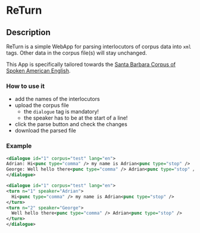 # ReTurn

## Description
ReTurn is a simple WebApp for parsing interlocutors of corpus data into `xml` tags.
Other data in the corpus file(s) will stay unchanged.

This App is specifically tailored towards the [Santa Barbara Corpus of Spoken American English](https://www.linguistics.ucsb.edu/research/santa-barbara-corpus).  

### How to use it
+ add the names of the interlocutors
+ upload the corpus file
  + the `dialogue` tag is mandatory!
  + the speaker has to be at the start of a line!
+ click the parse button and check the changes
+ download the parsed file

### Example
```xml
<dialogue id="1" corpus="test" lang="en">
Adrian: Hi<punc type="comma" /> my name is Adrian<punc type="stop" />
George: Well hello there<punc type="comma" /> Adrian<punc type="stop" />
</dialogue>
```
```xml
<dialogue id="1" corpus="test" lang="en">
<turn n="1" speaker="Adrian">
  Hi<punc type="comma" /> my name is Adrian<punc type="stop" />
</turn>
<turn n="2" speaker="George">
  Well hello there<punc type="comma" /> Adrian<punc type="stop" />
</turn>
</dialogue>
```
